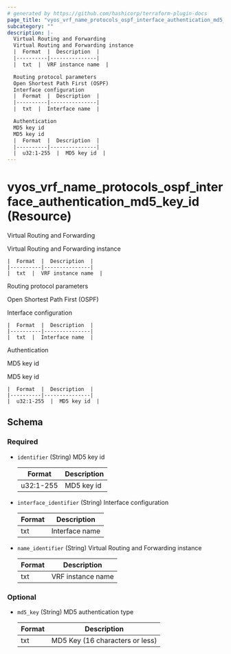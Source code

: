 ```yaml
---
# generated by https://github.com/hashicorp/terraform-plugin-docs
page_title: "vyos_vrf_name_protocols_ospf_interface_authentication_md5_key_id Resource - vyos"
subcategory: ""
description: |-
  Virtual Routing and Forwarding
  Virtual Routing and Forwarding instance
  |  Format  |  Description  |
  |----------|---------------|
  |  txt  |  VRF instance name  |

  Routing protocol parameters
  Open Shortest Path First (OSPF)
  Interface configuration
  |  Format  |  Description  |
  |----------|---------------|
  |  txt  |  Interface name  |

  Authentication
  MD5 key id
  MD5 key id
  |  Format  |  Description  |
  |----------|---------------|
  |  u32:1-255  |  MD5 key id  |
---
```


# vyos_vrf_name_protocols_ospf_interface_authentication_md5_key_id (Resource)

Virtual Routing and Forwarding

Virtual Routing and Forwarding instance

    |  Format  |  Description  |
    |----------|---------------|
    |  txt  |  VRF instance name  |

Routing protocol parameters

Open Shortest Path First (OSPF)

Interface configuration

    |  Format  |  Description  |
    |----------|---------------|
    |  txt  |  Interface name  |

Authentication

MD5 key id

MD5 key id

    |  Format  |  Description  |
    |----------|---------------|
    |  u32:1-255  |  MD5 key id  |



<!-- schema generated by tfplugindocs -->
## Schema

### Required

- `identifier` (String) MD5 key id

    |  Format  |  Description  |
    |----------|---------------|
    |  u32:1-255  |  MD5 key id  |
- `interface_identifier` (String) Interface configuration

    |  Format  |  Description  |
    |----------|---------------|
    |  txt  |  Interface name  |
- `name_identifier` (String) Virtual Routing and Forwarding instance

    |  Format  |  Description  |
    |----------|---------------|
    |  txt  |  VRF instance name  |

### Optional

- `md5_key` (String) MD5 authentication type

    |  Format  |  Description  |
    |----------|---------------|
    |  txt  |  MD5 Key (16 characters or less)  |
